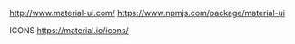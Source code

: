 http://www.material-ui.com/
https://www.npmjs.com/package/material-ui


ICONS
  https://material.io/icons/
